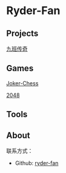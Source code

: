 # Ryder-Fan

## Projects

[九班传奇](https://ryder-fan.github.io/class09/)

## Games

[Joker-Chess](https://ryder-fan.github.io/joker-chess/)

[2048](https://ryder-fan.github.io/2048/)

## Tools

## About

联系方式：

-   Github: [ryder-fan](https://github.com/ryder-fan)
